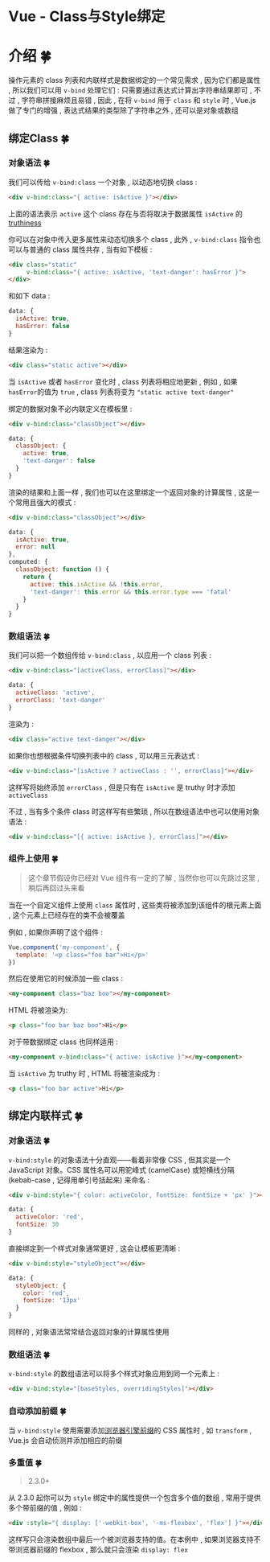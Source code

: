 # Vue - Class与Style绑定

# 介绍  🍀

操作元素的 class 列表和内联样式是数据绑定的一个常见需求 , 因为它们都是属性 , 所以我们可以用 `v-bind` 处理它们 : 只需要通过表达式计算出字符串结果即可 , 不过 , 字符串拼接麻烦且易错 , 因此 , 在将 `v-bind` 用于 `class` 和 `style` 时 , Vue.js 做了专门的增强 , 表达式结果的类型除了字符串之外 , 还可以是对象或数组










<extoc></extoc>

## 绑定Class  🍀

### 对象语法  🍀

我们可以传给 `v-bind:class` 一个对象 , 以动态地切换 class : 

```html
<div v-bind:class="{ active: isActive }"></div>
```

上面的语法表示 `active` 这个 class 存在与否将取决于数据属性 `isActive` 的 [truthiness](https://developer.mozilla.org/zh-CN/docs/Glossary/Truthy)

你可以在对象中传入更多属性来动态切换多个 class , 此外 , `v-bind:class` 指令也可以与普通的 class 属性共存 , 当有如下模板 :

```html
<div class="static"
     v-bind:class="{ active: isActive, 'text-danger': hasError }">
</div>
```

和如下 data : 

```javascript
data: {
  isActive: true,
  hasError: false
}
```

结果渲染为 : 

```html
<div class="static active"></div>
```

当 `isActive` 或者 `hasError` 变化时 , class 列表将相应地更新 , 例如 , 如果 `hasError`的值为 `true` , class 列表将变为 `"static active text-danger"`

绑定的数据对象不必内联定义在模板里 : 

```html
<div v-bind:class="classObject"></div>
```

```javascript
data: {
  classObject: {
    active: true,
    'text-danger': false
  }
}
```

渲染的结果和上面一样 , 我们也可以在这里绑定一个返回对象的计算属性 , 这是一个常用且强大的模式 : 

```html
<div v-bind:class="classObject"></div>
```

```javascript
data: {
  isActive: true,
  error: null
},
computed: {
  classObject: function () {
    return {
      active: this.isActive && !this.error,
      'text-danger': this.error && this.error.type === 'fatal'
    }
  }
}
```

### 数组语法  🍀

我们可以把一个数组传给 `v-bind:class` , 以应用一个 class 列表 : 

```html
<div v-bind:class="[activeClass, errorClass]"></div>
```

```javascript
data: {
  activeClass: 'active',
  errorClass: 'text-danger'
}
```

渲染为 : 

```html
<div class="active text-danger"></div>
```

如果你也想根据条件切换列表中的 class , 可以用三元表达式 : 

```html
<div v-bind:class="[isActive ? activeClass : '', errorClass]"></div>
```

这样写将始终添加 `errorClass` , 但是只有在 `isActive` 是 truthy 时才添加 `activeClass`

不过 , 当有多个条件 class 时这样写有些繁琐 , 所以在数组语法中也可以使用对象语法 : 

```html
<div v-bind:class="[{ active: isActive }, errorClass]"></div>
```

### 组件上使用  🍀

> 这个章节假设你已经对 Vue 组件有一定的了解 , 当然你也可以先跳过这里 , 稍后再回过头来看

当在一个自定义组件上使用 `class` 属性时 , 这些类将被添加到该组件的根元素上面 , 这个元素上已经存在的类不会被覆盖

例如 , 如果你声明了这个组件 : 

```javascript
Vue.component('my-component', {
  template: '<p class="foo bar">Hi</p>'
})
```

然后在使用它的时候添加一些 class : 

```html
<my-component class="baz boo"></my-component>
```

HTML 将被渲染为:

```html
<p class="foo bar baz boo">Hi</p>
```

对于带数据绑定 class 也同样适用 : 

```html
<my-component v-bind:class="{ active: isActive }"></my-component>
```

当 `isActive` 为 truthy 时 , HTML 将被渲染成为 : 

```html
<p class="foo bar active">Hi</p>
```

## 绑定内联样式  🍀

### 对象语法  🍀

`v-bind:style` 的对象语法十分直观——看着非常像 CSS , 但其实是一个 JavaScript 对象。CSS 属性名可以用驼峰式 (camelCase) 或短横线分隔 (kebab-case , 记得用单引号括起来) 来命名 : 

```html
<div v-bind:style="{ color: activeColor, fontSize: fontSize + 'px' }"></div>
```

```javascript
data: {
  activeColor: 'red',
  fontSize: 30
}
```

直接绑定到一个样式对象通常更好 , 这会让模板更清晰 : 

```html
<div v-bind:style="styleObject"></div>
```

```javascript
data: {
  styleObject: {
    color: 'red',
    fontSize: '13px'
  }
}
```

同样的 , 对象语法常常结合返回对象的计算属性使用

### 数组语法  🍀

`v-bind:style` 的数组语法可以将多个样式对象应用到同一个元素上 : 

```html
<div v-bind:style="[baseStyles, overridingStyles]"></div>
```

### 自动添加前缀  🍀

当 `v-bind:style` 使用需要添加[浏览器引擎前缀](https://developer.mozilla.org/zh-CN/docs/Glossary/Vendor_Prefix)的 CSS 属性时 , 如 `transform` , Vue.js 会自动侦测并添加相应的前缀

### 多重值  🍀

> 2.3.0+

从 2.3.0 起你可以为 `style` 绑定中的属性提供一个包含多个值的数组 , 常用于提供多个带前缀的值 , 例如 : 

```html
<div :style="{ display: ['-webkit-box', '-ms-flexbox', 'flex'] }"></div>
```

这样写只会渲染数组中最后一个被浏览器支持的值。在本例中 , 如果浏览器支持不带浏览器前缀的 flexbox , 那么就只会渲染 `display: flex`